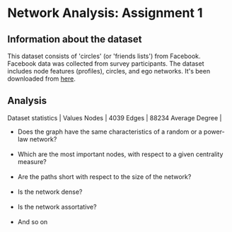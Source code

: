 # Network Analysis: Assignment 1

## Information about the dataset
This dataset consists of 'circles' (or 'friends lists') from Facebook. Facebook data was collected from survey participants. The dataset includes node features (profiles), circles, and ego networks.
It's been downloaded from [here](https://snap.stanford.edu/data/ego-Facebook.html).

## Analysis

Dataset statistics | Values
Nodes | 4039
Edges | 88234
Average Degree | 

- Does the graph have the same characteristics of a random or a power-law network?
  </br></br>
- Which are the most important nodes, with respect to a given centrality measure?
  </br></br>
- Are the paths short with respect to the size of the network?
  </br></br>
- Is the network dense?
  </br></br>
- Is the network assortative?
  </br></br>
- And so on